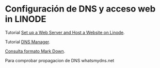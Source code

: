 # Configuración de DNS y acceso web in LINODE

Tutorial [Set up a Web Server and Host a Website on Linode](ñ).

Tutorial [DNS Manager](https://www.linode.com/docs/guides/dns-manager/#use-linodes-name-servers-with-your-domain).


[Consulta formato Mark Down](https://www.markdownguide.org/cheat-sheet/).

Para comprobar propagacion de DNS
whatsmydns.net
